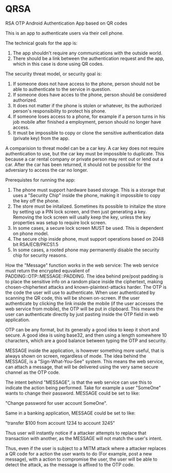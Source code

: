 # QRSA
RSA OTP Android Authentication App based on QR codes


This is an app to authenticate users via their cell phone.

The technical goals for the app is:

1. The app shouldn't require any communications with the outside world.
2. There should be a link between the authentication request and the app, which in this case is done using QR codes.

The security threat model, or security goal is:

1. If someone does not have access to the phone, person should not be able to authenticate to the service in question.
2. If someone does have acces to the phone, person should be considered authorized.
3. It does not matter if the phone is stolen or whatever, its the authorized person's responsibility to protect his phone.
4. If someone loses access to a phone, for example if a person turns in his job mobile after finished a employment, person should no longer have access.
5. It must be impossible to copy or clone the sensitive authentication data (private key) from the app.

A comparision to threat model can be a car key. A car key does not require authentication to use, but the car key must be impossible to duplicate.
This because a car rental company or private person may rent out or lend out a car.
After the car has been returned, it should not be possible for the adversiary to access the car no longer.

Prerequistes for running the app:

1. The phone must support hardware based storage. This is a storage that uses a "Security Chip" inside the phone, making it impossible to copy the key off the phone.
2. The store must be initalized. Sometimes its possible to initalize the store by setting up a PIN lock screen, and then just generating a key. Removing the lock screen will usally keep the key, unless the key properties was setup to require lock screen.
3. In some cases, a secure lock screen MUST be used. This is dependent on phone model.
4. The secure chip inside phone, must support operations based on 2048 bit RSA/ECB/PKCS1.5
5. In some cases, a rooted phone may permanently disable the security chip for security reasons.


How the "Message" function works in the web service:
The web service must return the encrypted equvalient of PADDING::OTP::MESSAGE::PADDING.
The idea behind pre/post padding is to place the sensitive info on a random place inside the ciphertext, making chosen-chiphertext attacks
and known-plaintext-attacks harder.
The OTP is the code the user will use to authenticate. When user authenticated by scanning the QR code, this will be shown on-screen.
If the user authenticate by clicking the link inside the mobile (if the user accesses the web service from mobile), the OTP will be put in clipboard.
This means the user can authenticate directly by just pasting inside the OTP field in web application.

OTP can be any format, but its generally a good idea to keep it short and secure. A good idea is using base32,
and then using a length somewhere 10 characters, which are a good balance between typing the OTP and security.

MESSAGE inside the application, is however something more useful, that is always shown on screen, regardless of mode.
The idea behind the MESSAGE, is a "Sign-What-You-See" system.
This means the web service, can attach a message, that will be delivered using the very same secure channel as the OTP code.

The intent behind "MESSAGE", is that the web service can use this to indicate the action being performed.
Take for example a user "SomeOne" wants to change their password.
MESSAGE could be set to like:

"Change password for user account SomeOne".

Same in a banking application, MESSAGE could be set to like:

"transfer $100 from account 1234 to account 3245"

Thus user will instantly notice if a attacker attempts to replace that transaction with another, as the
MESSAGE will not match the user's intent.

Thus, even if the user is subject to a MITM attack where a attacker replaces a QR code for a action the user wants to do (For example, post a new message),
with a action to compromise the user, the user will be able to detect the attack, as the message is affixed to the OTP code.
